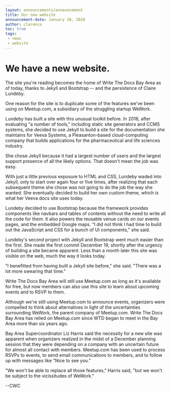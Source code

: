 ```yaml
---
layout: announcements/announcement
title: Our new website
announcement-date: January 20, 2020
author: clarence
toc: true
tags:
 - news
 - website
---
```



# We have a new website.

The site you're reading becomes the home of Write The Docs Bay Area as of today, thanks to Jekyll and Bootstrap -- and the persistence of Claire Lundeby.

One reason for the site is to duplicate some of the features we've been using on Meetup.com, a subsidiary of the struggling startup WeWork.

Lundeby has built a site with this unusual toolkit before. In 2018, after evaluating "a number of tools," including static site generators and CCMS systems, she decided to use Jekyll to build a site for the documentation she maintains for Veeva Systems, a Pleasanton-based cloud-computing company that builds applications for the pharmaceutical and life sciences industry.

She chose Jekyll because it had a largest number of users and the largest support presence of all the likely options. That doesn't mean the job was easy.

With just a little previous exposure to HTML and CSS, Lundeby waded into Jekyll, only to start over again four or five times, after realizing that each subsequent theme she chose was not going to do the job the way she wanted. She eventually decided to build her own custom theme, which is what her Veeva docs site uses today.

Lundeby decided to use Bootstrap because the framework provides components like navbars and tables of contents without the need to write all the code for them. It also powers the reusable venue cards on our events pages, and the embedded Google maps.
"I did not think I had time to build out the JavaScript and CSS for a bunch of UI components," she said.

Lundeby's second project with Jekyll and Bootstrap went much easier than the first. She made the first commit December 19, shortly after the urgency of building a site became apparent. Less than a month later this site was visible on the web, much the way it looks today.

"I benefitted from having built a Jekyll site before," she said. "There was a lot more swearing that time."

Write The Docs Bay Area will still use Meetup.com as long as it's available for free, but now members can also use this site to learn about upcoming events and to RSVP to them.

Although we're still using Meetup.com to announce events, organizers were compelled to think about alternatives in light of the uncertainties surrounding WeWork, the parent company of Meetup.com. Write The Docs Bay Area has relied on Meetup.com since WTD began to meet in the Bay Area more than six years ago.

Bay Area Supercoordinator Liz Harris said the necessity for a new site was apparent when organizers realized in the midst of a December planning session that they were depending on a company with an uncertain future for almost all contact with members. Meetup.com has been used to process RSVPs to events, to send email communications to members, and to follow up with messages like "Nice to see you."

"We won't be able to replace all those features," Harris said, "but we won't be subject to the vicissitudes of WeWork."

--CWC
